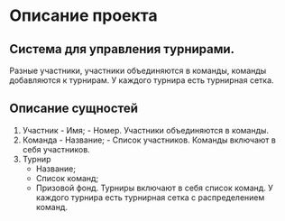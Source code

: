 # Описание проекта

## Система для управления турнирами.

Разные участники, участники объединяются в команды, команды добавляются к турнирам. У каждого турнира есть турнирная сетка.

## Описание сущностей

1. Участник - Имя; - Номер.
   Участники объединяются в команды.
2. Команда - Название; - Список участников.
   Команды включают в себя участников.
3. Турнир
   - Название;
   - Список команд;
   - Призовой фонд.
     Турниры включают в себя список команд. У каждого турнира есть турнирная сетка с распределением команд.
